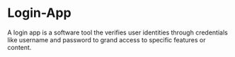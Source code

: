 # Login-App
A login app  is a software tool the verifies user identities through credentials like username and password to grand access to specific features or content.
